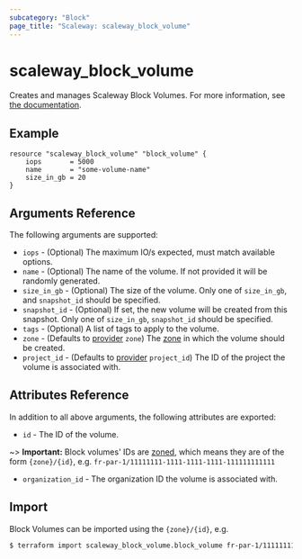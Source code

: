 ```yaml
---
subcategory: "Block"
page_title: "Scaleway: scaleway_block_volume"
---
```


# scaleway_block_volume

Creates and manages Scaleway Block Volumes.
For more information, see [the documentation](https://www.scaleway.com/en/developers/api/block/).

## Example

```hcl
resource "scaleway_block_volume" "block_volume" {
    iops       = 5000
    name       = "some-volume-name"
    size_in_gb = 20
}
```

## Arguments Reference

The following arguments are supported:

- `iops` - (Optional) The maximum IO/s expected, must match available options.
- `name` - (Optional) The name of the volume. If not provided it will be randomly generated.
- `size_in_gb` - (Optional) The size of the volume. Only one of `size_in_gb`, and `snapshot_id` should be specified.
- `snapshot_id` - (Optional) If set, the new volume will be created from this snapshot. Only one of `size_in_gb`, `snapshot_id` should be specified.
- `tags` - (Optional) A list of tags to apply to the volume.
- `zone` - (Defaults to [provider](../index.md#zone) `zone`) The [zone](../guides/regions_and_zones.md#zones) in which the volume should be created.
- `project_id` - (Defaults to [provider](../index.md#project_id) `project_id`) The ID of the project the volume is associated with.

## Attributes Reference

In addition to all above arguments, the following attributes are exported:

- `id` - The ID of the volume.

~> **Important:** Block volumes' IDs are [zoned](../guides/regions_and_zones.md#resource-ids), which means they are of the form `{zone}/{id}`, e.g. `fr-par-1/11111111-1111-1111-1111-111111111111`

- `organization_id` - The organization ID the volume is associated with.

## Import

Block Volumes can be imported using the `{zone}/{id}`, e.g.

```bash
$ terraform import scaleway_block_volume.block_volume fr-par-1/11111111-1111-1111-1111-111111111111
```
